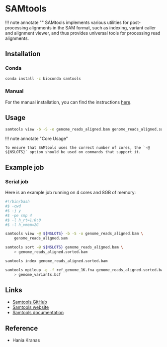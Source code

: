 # SAMtools

!!! note annotate ""
    SAMtools implements various utilities for post-processing alignments in the SAM format, such as indexing, variant caller and alignment viewer, and thus provides universal tools for processing read alignments.

## Installation

### Conda
```bash
conda install -c bioconda samtools
```

### Manual

For the manual installation, you can find the instructions [here](http://www.sthda.com/english/wiki/install-samtools-on-unix-system).


## Usage

```bash
samtools view -b -S -o genome_reads_aligned.bam genome_reads_aligned.sam
```

!!! note annotate "Core Usage"

    To ensure that SAMtools uses the correct number of cores, the `-@ ${NSLOTS}` option should be used on commands that support it.

## Example job
### Serial job
Here is an example job running on 4 cores and 8GB of memory:

```bash
#!/bin/bash
#$ -cwd
#$ -j y
#$ -pe smp 4
#$ -l h_rt=1:0:0
#$ -l h_vmem=2G

samtools view -@ ${NSLOTS} -b -S -o genome_reads_aligned.bam \
    genome_reads_aligned.sam

samtools sort -@ ${NSLOTS} genome_reads_aligned.bam \
    > genome_reads_aligned.sorted.bam

samtools index genome_reads_aligned.sorted.bam

samtools mpileup -g -f ref_genome_1K.fna genome_reads_aligned.sorted.bam \
    > genome_variants.bcf
```

## Links
- [Samtools GitHub](https://github.com/samtools/samtools)
- [Samtools website](https://www.htslib.org/)
- [Samtools documentation](https://www.htslib.org/doc/samtools.html)

## Reference

- Hania Kranas